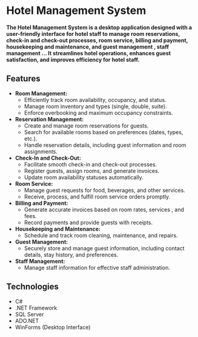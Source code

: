 # Hotel Management System

**The Hotel Management System is a desktop application designed with a user-friendly interface for hotel staff to manage room reservations, check-in and check-out processes, room service, billing and payment, housekeeping and maintenance, and guest management , staff management ...
It streamlines hotel operations, enhances guest satisfaction, and improves efficiency for hotel staff.**

## Features

* **Room Management:**
    - Efficiently track room availability, occupancy, and status.
    - Manage room inventory and types (single, double, suite).
    - Enforce overbooking and maximum occupancy constraints.
* **Reservation Management:**
    - Create and manage room reservations for guests.
    - Search for available rooms based on preferences (dates, types, etc.).
    - Handle reservation details, including guest information and room assignments.
* **Check-In and Check-Out:**
    - Facilitate smooth check-in and check-out processes.
    - Register guests, assign rooms, and generate invoices.
    - Update room availability statuses automatically.
* **Room Service:**
    - Manage guest requests for food, beverages, and other services.
    - Receive, process, and fulfill room service orders promptly.
* **Billing and Payment:**
    - Generate accurate invoices based on room rates, services , and fees.
    - Record payments and provide guests with receipts.
* **Housekeeping and Maintenance:**
    - Schedule and track room cleaning, maintenance, and repairs.
* **Guest Management:**
    - Securely store and manage guest information, including contact details, stay history, and preferences.
* **Staff Management:**
    - Manage staff information for effective staff administration.

## Technologies

* C#
* .NET Framework
* SQL Server
* ADO.NET
* WinForms (Desktop Interface)
